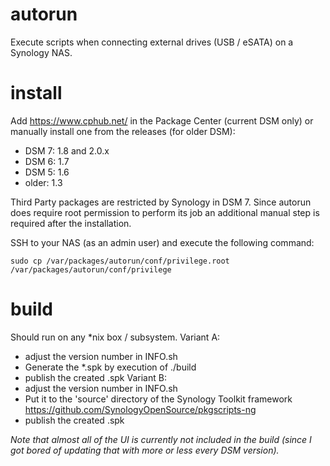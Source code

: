 # autorun
Execute scripts when connecting external drives (USB / eSATA) on a Synology NAS.


# install
Add https://www.cphub.net/ in the Package Center (current DSM only) or manually install one from the releases (for older DSM):

* DSM 7: 1.8 and 2.0.x
* DSM 6: 1.7
* DSM 5: 1.6
* older: 1.3

Third Party packages are restricted by Synology in DSM 7. Since autorun does require root 
permission to perform its job an additional manual step is required after the installation.

SSH to your NAS (as an admin user) and execute the following command:

```shell
sudo cp /var/packages/autorun/conf/privilege.root /var/packages/autorun/conf/privilege
```


# build
Should run on any *nix box / subsystem.
Variant A:
  * adjust the version number in INFO.sh
  * Generate the *.spk by execution of ./build
  * publish the created .spk
Variant B:
  * adjust the version number in INFO.sh
  * Put it to the 'source' directory of the Synology Toolkit framework
    https://github.com/SynologyOpenSource/pkgscripts-ng
  * publish the created .spk

*Note that almost all of the UI is currently not included in the build (since I got bored of updating that with more or less every DSM version).*
